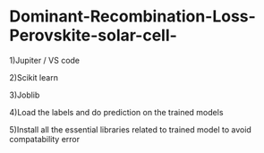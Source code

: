 # Dominant-Recombination-Loss-Perovskite-solar-cell-
1)Jupiter / VS code 

2)Scikit learn

3)Joblib

4)Load the labels and do prediction on the trained models

5)Install all the essential libraries related to trained model to avoid compatability error

